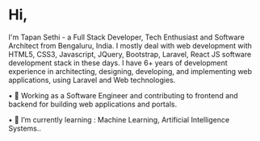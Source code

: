 # Hi, 
I'm Tapan Sethi - a Full Stack Developer, Tech Enthusiast and Software Architect from Bengaluru, India. I mostly deal with web development with HTML5, CSS3, Javascript, JQuery, Bootstrap, Laravel, React JS software development stack in these days. I have 6+ years of development experience in architecting, designing, developing, and implementing web applications, using Laravel and Web technologies.

•	🔭 Working as a Software Engineer and contributing to frontend and backend for building web applications and portals.

•	🌱 I’m currently learning : Machine Learning, Artificial Intelligence Systems..
